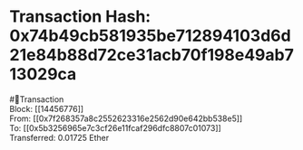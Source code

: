 
Transaction Hash: 0x74b49cb581935be712894103d6d21e84b88d72ce31acb70f198e49ab713029ca
====================================================================================
  
#💸Transaction  
Block: [[14456776]]  
From: [[0x7f268357a8c2552623316e2562d90e642bb538e5]]  
To: [[0x5b3256965e7c3cf26e11fcaf296dfc8807c01073]]  
Transferred: 0.01725 Ether